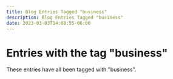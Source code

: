 ```yaml
---
title: Blog Entries Tagged "business"
description: Blog Entries Tagged "business"
date: 2023-03-03T14:08:55-06:00
---
```

# Entries with the tag "business"

These entries have all been tagged with "business".